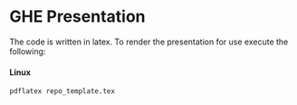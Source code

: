 GHE Presentation
================

The code is written in latex.  To render the presentation for use execute the following:

#### Linux
```
pdflatex repo_template.tex
```


